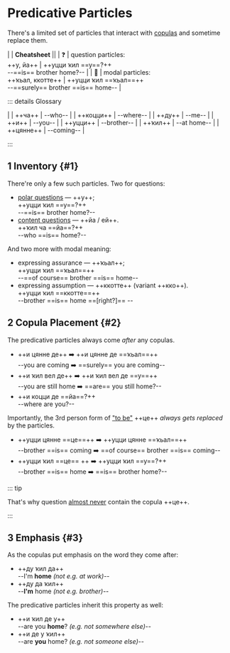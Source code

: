 # Predicative Particles

There's a limited set of particles that interact with [copulas](./copulas) and sometime replace them.

<div class="table-wide">

|
| **Cheatsheet** ||
| ❓ | question particles: <br>  ++у, йа++ | ++уцци ҡил ==у==?++ <br> --==is== brother home?-- |
| 💭 | modal particles: <br> ++ҡьал, ккотте++ | ++уцци ҡил ==ҡьал==++ <br> --==surely== brother ==is== home-- |

</div>

::: details Glossary

<div class="table-transparent">

|
| ++ча++ | --who-- |
| ++коцци++ | --where-- |
| ++ду++ | --me-- |
| ++и++ | --you-- |
| ++уцци++ | --brother-- |
| ++ҡил++ | --at home-- |
| ++цянне++ | --coming-- |

</div>

:::

## 1 Inventory {#1}

There're only a few such particles. Two for questions:

- [polar questions](./questions#1) — ++у++;  
  ++уцци ҡил ==у==?++  
  --==is== brother home?--  
- [content questions](./questions#2) — ++йа / ей++.  
  ++ҡил ча ==йа==?++  
  --who ==is== home?--

And two more with modal meaning:

- expressing assurance — ++ҡьал++;  
  ++уцци ҡил ==ҡьал==++  
  --==of course== brother ==is== home--
- expressing assumption — ++ккотте++ (variant ++кко++).  
  ++уцци ҡил ==ккотте==++  
  --brother ==is== home ==[right?]== --

## 2 Copula Placement {#2}

The predicative particles always come *after* any copulas.

- ++и цянне де++ ➡️ ++и цянне де ==ҡьал==++  
  --you are coming ➡️ ==surely== you are coming--
- ++и ҡил вел де++ ➡️ ++и ҡил вел де ==у==++  
  --you are still home ➡️ ==are== you still home?--
- ++и коцци де ==йа==?++  
  --where are you?--

Importantly, the 3rd person form of ["to be"](./copulas#1) ++це++ *always gets replaced* by the particles.

- ++уцци цянне ==це==++ ➡️ ++уцци цянне ==ҡьал==++  
  --brother ==is== coming ➡️ ==of course== brother ==is== coming--
- ++уцци ҡил ==це== ++ ➡️ ++уцци ҡил ==у==?++  
  --brother ==is== home ➡️ ==is== brother home?--

::: tip

That's why question [almost never](./questions.md#1.1) contain the copula ++це++.

:::

## 3 Emphasis {#3}

As the copulas put emphasis on the word they come after:

- ++ду ҡил да++  
  --I'm **home** *(not e.g. at work)*--  
- ++ду да ҡил++  
  --**I'm** home *(not e.g. brother)*--  

The predicative particles inherit this property as well:

- ++и ҡил де у++  
  --are you **home**? *(e.g. not somewhere else)*--  
- ++и де у ҡил++  
  --are **you** home? *(e.g. not someone else)*--  
